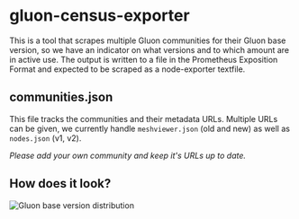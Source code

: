 # gluon-census-exporter

This is a tool that scrapes multiple Gluon communities for their Gluon base version, so we have an indicator on what versions and to which amount are in active use. The output is written to a file in the Prometheus Exposition Format and expected to be scraped as a node-exporter textfile.

## communities.json

This file tracks the communities and their metadata URLs. Multiple URLs can be given, we currently handle `meshviewer.json` (old and new) as well as `nodes.json` (v1, v2).

*Please add your own community and keep it's URLs up to date.*

## How does it look?

![Gluon base version distribution](https://stats.darmstadt.freifunk.net/render/d-solo/CA5PRFmMz/gluon-census?orgId=1&panelId=2&width=1000&height=500)
